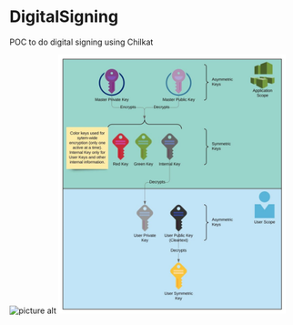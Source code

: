 # DigitalSigning
POC to do digital signing using Chilkat


![picture alt](url/picture.jpg "Key Hierarchy")
<img src="https://github.com/mariusvrstr/DigitalSigning/blob/master/Resources/KeysHierarchy.png?raw=true" width="400">
